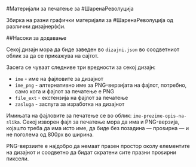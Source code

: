 #Материјали за печатење за #ШаренаРеволуција

Збирка на разни графички материјали за #ШаренаРеволуција од различни дизајнер(к)и.

##Насоки за додавање

Секој дизајн мора да биде заведен во `dizajni.json` во соодветниот облик за да се прикажува на сајтот.

Засега се чуваат следниве три вредности за секој дизајн:

* `ime` - име на фајловите за дизајнот
* `ime_png` - алтернативно име за PNG-верзијата на фајлот, потребно, само кога и фајлот за печатење е PNG
* `file_ext` - екстензија на фајлот за печатење
* `zasluga` - заслуга за изработка на дизајнот

Имињата на фајловите за печатење се во облик: `ime-prezime-opis-na-slika`. Секој изворен фајл за печатење мора да има и PNG-верзија, којашто треба да има исто име, да биде без позадина &mdash; проѕирна &mdash; и не поголема од 800px во ширина.

PNG-верзиите е најдобро да немаат празен простор околу елементите на дизајнот и соодветно да бидат скратени сите празни проѕирни пиксели.